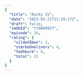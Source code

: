 ```yaml
---
{
  "title": "Rocky IV",
  "date": "2023-03-21T21:19:17Z",
  "draft": false,
  "imdbId": "tt0089927",
  "episode": 20,
  "rating": {
    "vildeVåben": 3,
    "stærkeOneliners": 4,
    "fedSkurk": 8,
    "total": 25
  }
}
---
```


